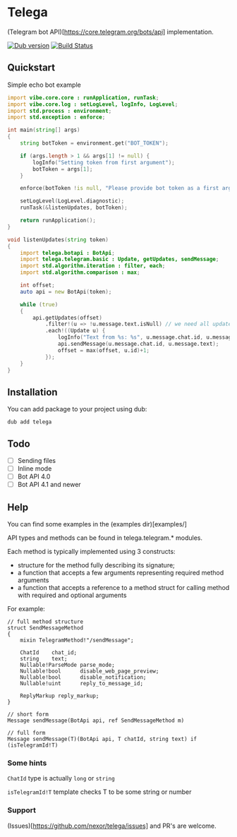 # Telega
(Telegram bot API)[https://core.telegram.org/bots/api] implementation.

[![Dub version](https://img.shields.io/dub/v/telega.svg)](http://code.dlang.org/packages/telega)
[![Build Status](https://travis-ci.org/nexor/telega.svg?branch=master)](https://travis-ci.org/nexor/telega)

## Quickstart

Simple echo bot example

```d
import vibe.core.core : runApplication, runTask;
import vibe.core.log : setLogLevel, logInfo, LogLevel;
import std.process : environment;
import std.exception : enforce;

int main(string[] args)
{
    string botToken = environment.get("BOT_TOKEN");

    if (args.length > 1 && args[1] != null) {
        logInfo("Setting token from first argument");
        botToken = args[1];
    }

    enforce(botToken !is null, "Please provide bot token as a first argument or set BOT_TOKEN env variable");

    setLogLevel(LogLevel.diagnostic);
    runTask(&listenUpdates, botToken);

    return runApplication();
}

void listenUpdates(string token)
{
    import telega.botapi : BotApi;
    import telega.telegram.basic : Update, getUpdates, sendMessage;
    import std.algorithm.iteration : filter, each;
    import std.algorithm.comparison : max;

    int offset;
    auto api = new BotApi(token);

    while (true)
    {
        api.getUpdates(offset)
            .filter!(u => !u.message.text.isNull) // we need all updates with text message
            .each!((Update u) {
                logInfo("Text from %s: %s", u.message.chat.id, u.message.text);
                api.sendMessage(u.message.chat.id, u.message.text);
                offset = max(offset, u.id)+1;
            });
    }
}
```

## Installation
You can add package to your project using dub:
```
dub add telega
```

## Todo

 - [ ] Sending files
 - [ ] Inline mode
 - [ ] Bot API 4.0
 - [ ] Bot API 4.1 and newer

## Help
You can find some examples in the (examples dir)[examples/]

API types and methods can be found in telega.telegram.* modules.

Each method is typically implemented using 3 constructs:
 - structure for the method fully describing its signature;
 - a function that accepts a few arguments representing required method arguments
 - a function that accepts a reference to a method struct for calling method with required and optional arguments

For example:
```
// full method structure
struct SendMessageMethod
{
    mixin TelegramMethod!"/sendMessage";

    ChatId    chat_id;
    string    text;
    Nullable!ParseMode parse_mode;
    Nullable!bool      disable_web_page_preview;
    Nullable!bool      disable_notification;
    Nullable!uint      reply_to_message_id;

    ReplyMarkup reply_markup;
}

// short form
Message sendMessage(BotApi api, ref SendMessageMethod m)

// full form
Message sendMessage(T)(BotApi api, T chatId, string text) if (isTelegramId!T)
```

### Some hints
`ChatId` type is actually `long` or `string`

`isTelegramId!T` template checks T to be some string or number

### Support
(Issues)[https://github.com/nexor/telega/issues] and PR's are welcome.
